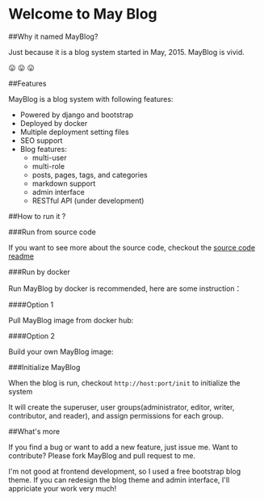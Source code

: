 Welcome to May Blog
====================

##Why it named MayBlog?

Just because it is a blog system started in May, 2015. MayBlog is vivid.

:stuck_out_tongue: :stuck_out_tongue: :stuck_out_tongue:

##Features

MayBlog is a blog system with following features:

- Powered by django and bootstrap
- Deployed by docker
- Multiple deployment setting files
- SEO support
- Blog features:
    - multi-user
    - multi-role
    - posts, pages, tags, and categories
    - markdown support
    - admin interface
    - RESTful API (under development)



##How to run it ?

###Run from source code

If you want to see more about the source code, checkout the [source code readme](blog)


###Run by docker

Run MayBlog by docker is recommended, here are some instruction：

####Option 1

Pull MayBlog image from docker hub:



####Option 2

Build your own MayBlog image:


###Initialize MayBlog

When the blog is run, checkout `http://host:port/init` to initialize the system

It will create the superuser, user groups(administrator, editor, writer, contributor, and reader), and assign permissions for each group.

##What's more

If you find a bug or want to add a new feature, just issue me.
Want to contribute? Please fork MayBlog and pull request to me.

I'm not good at frontend development, so I used a free bootstrap blog theme. If you can redesign the blog theme and admin interface, I'll appriciate your work very much!

